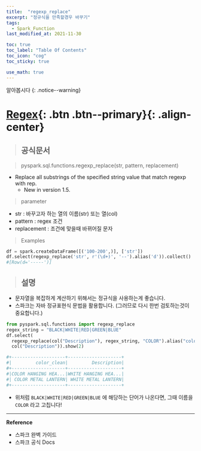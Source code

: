 ```yaml
---
title:  "regexp_replace"
excerpt: "정규식을 만족할경우 바꾸기"
tags:
  - Spark_Function
last_modified_at: 2021-11-30

toc: true
toc_label: "Table Of Contents"
toc_icon: "cog"
toc_sticky: true

use_math: true
---
```


알아봅시다
{: .notice--warning}

# [Regex](#link){: .btn .btn--primary}{: .align-center}

> ## 공식문서

> pyspark.sql.functions.regexp_replace(str, pattern, replacement)

- Replace all substrings of the specified string value that match regexp with rep.
  - New in version 1.5.

> parameter

- str : 바꾸고자 하는 열의 이름(str) 또는 열(col)
- pattern : regex 조건
- replacement : 조건에 맞을때 바뀌어질 문자

> Examples

```python
df = spark.createDataFrame([('100-200',)], ['str'])
df.select(regexp_replace('str', r'(\d+)', '--').alias('d')).collect()
#[Row(d='-----')]
```

> ## 설명

- 문자열을 복잡하게 계산하기 위해서는 정규식을 사용하는게 좋습니다. 
- 스파크는 자바 정규표현식 문법을 활용합니다. (그러므로 다시 한번 검토하는것이 중요합니다.)

```python
from pyspark.sql.functions import regexp_replace
regex_string = "BLACK|WHITE|RED|GREEN|BLUE"
df.select(
  regexp_replace(col("Description"), regex_string, "COLOR").alias("color_clean"),
  col("Description")).show(2)

#+--------------------+--------------------+
#|         color_clean|         Description|
#+--------------------+--------------------+
#|COLOR HANGING HEA...|WHITE HANGING HEA...|
#| COLOR METAL LANTERN| WHITE METAL LANTERN|
#+--------------------+--------------------+
```

- 위처럼 `BLACK|WHITE|RED|GREEN|BLUE` 에 해당하는 단어가 나온다면, 그때 이름을 `COLOR` 라고 고칩니다!



---

**Reference**

- 스파크 완벽 가이드
- 스파크 공식 Docs

